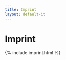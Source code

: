 ```yaml
---
title: Imprint
layout: default-it
---
```




<!-- GENERATED FILE -- DO NOT EDIT -->



# Imprint

{% include imprint.html %}
